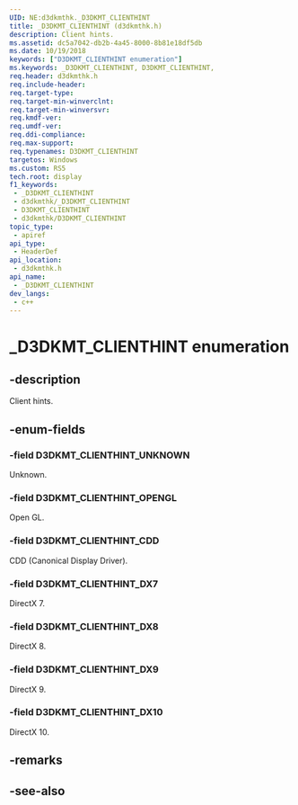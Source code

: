 ```yaml
---
UID: NE:d3dkmthk._D3DKMT_CLIENTHINT
title: _D3DKMT_CLIENTHINT (d3dkmthk.h)
description: Client hints.
ms.assetid: dc5a7042-db2b-4a45-8000-8b81e18df5db
ms.date: 10/19/2018
keywords: ["D3DKMT_CLIENTHINT enumeration"]
ms.keywords: _D3DKMT_CLIENTHINT, D3DKMT_CLIENTHINT,
req.header: d3dkmthk.h
req.include-header: 
req.target-type: 
req.target-min-winverclnt: 
req.target-min-winversvr: 
req.kmdf-ver: 
req.umdf-ver: 
req.ddi-compliance: 
req.max-support: 
req.typenames: D3DKMT_CLIENTHINT
targetos: Windows
ms.custom: RS5
tech.root: display
f1_keywords:
 - _D3DKMT_CLIENTHINT
 - d3dkmthk/_D3DKMT_CLIENTHINT
 - D3DKMT_CLIENTHINT
 - d3dkmthk/D3DKMT_CLIENTHINT
topic_type:
 - apiref
api_type:
 - HeaderDef
api_location:
 - d3dkmthk.h
api_name:
 - _D3DKMT_CLIENTHINT
dev_langs:
 - c++
---
```


# _D3DKMT_CLIENTHINT enumeration


## -description

Client hints.

## -enum-fields

### -field D3DKMT_CLIENTHINT_UNKNOWN 

Unknown.

### -field D3DKMT_CLIENTHINT_OPENGL 

Open GL.

### -field D3DKMT_CLIENTHINT_CDD 

CDD (Canonical Display Driver).

### -field D3DKMT_CLIENTHINT_DX7 

DirectX 7.

### -field D3DKMT_CLIENTHINT_DX8 

DirectX 8.

### -field D3DKMT_CLIENTHINT_DX9 

DirectX 9.

### -field D3DKMT_CLIENTHINT_DX10 

DirectX 10.

## -remarks

## -see-also

